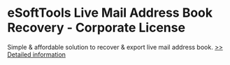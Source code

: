 # eSoftTools Live Mail Address Book Recovery - Corporate License
Simple & affordable solution to recover & export live mail address book.
[>> Detailed information](https://secure.shareit.com/shareit/product.html?productid=300877663&affiliateid=200057808)